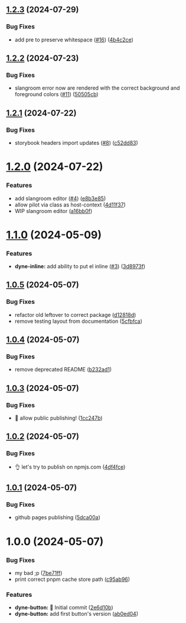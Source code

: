 ## [1.2.3](https://github.com/dyne/components/compare/v1.2.2...v1.2.3) (2024-07-29)


### Bug Fixes

* add pre to preserve whitespace ([#16](https://github.com/dyne/components/issues/16)) ([4b4c2ce](https://github.com/dyne/components/commit/4b4c2cefc347f62e0b9f8aa6f73bc86dbe173205))

## [1.2.2](https://github.com/dyne/components/compare/v1.2.1...v1.2.2) (2024-07-23)


### Bug Fixes

* slangroom error now are rendered with the correct background and foreground colors ([#11](https://github.com/dyne/components/issues/11)) ([50505cb](https://github.com/dyne/components/commit/50505cb5112cb7b9eec1d3bed98543a147beb42e))

## [1.2.1](https://github.com/dyne/components/compare/v1.2.0...v1.2.1) (2024-07-22)


### Bug Fixes

* storybook headers import updates ([#8](https://github.com/dyne/components/issues/8)) ([c52dd83](https://github.com/dyne/components/commit/c52dd8349e0093f2f8a318b1cd5ddfb7f54935fe))

# [1.2.0](https://github.com/dyne/components/compare/v1.1.0...v1.2.0) (2024-07-22)


### Features

* add slangroom editor ([#4](https://github.com/dyne/components/issues/4)) ([e8b3e85](https://github.com/dyne/components/commit/e8b3e85e65c9f84cf4bd9735abf1df7988b9c5dc))
* allow pilot via class as host-context ([4d11f37](https://github.com/dyne/components/commit/4d11f3797395719af5eea320acc5378b28e48564))
* WIP slangroom editor ([a16bb0f](https://github.com/dyne/components/commit/a16bb0f27993cc47118a80b79c6534125d3a471f))

# [1.1.0](https://github.com/dyne/components/compare/v1.0.5...v1.1.0) (2024-05-09)


### Features

* **dyne-inline:** add ability to put el inline ([#3](https://github.com/dyne/components/issues/3)) ([3d8973f](https://github.com/dyne/components/commit/3d8973f1ccd3e485e50dac81fee2790884ff92dc))

## [1.0.5](https://github.com/dyne/components/compare/v1.0.4...v1.0.5) (2024-05-07)


### Bug Fixes

* refactor old leftover to correct package ([d12818d](https://github.com/dyne/components/commit/d12818d24a1e54b6292a7cb4211a436594c4ccad))
* remove testing layout from documentation ([5cfbfca](https://github.com/dyne/components/commit/5cfbfca3f6159cec2bc720146ba53c7fb227f724))

## [1.0.4](https://github.com/dyne/components/compare/v1.0.3...v1.0.4) (2024-05-07)


### Bug Fixes

* remove deprecated README ([b232ad1](https://github.com/dyne/components/commit/b232ad15fb5dc81a7fa5527a45b73f0a0c83cc4f))

## [1.0.3](https://github.com/dyne/components/compare/v1.0.2...v1.0.3) (2024-05-07)


### Bug Fixes

* 🤦 allow public publishing! ([1cc247b](https://github.com/dyne/components/commit/1cc247bdb9256e35d5b77b06cc0cd24c72819358))

## [1.0.2](https://github.com/dyne/components/compare/v1.0.1...v1.0.2) (2024-05-07)


### Bug Fixes

* 👌 let's try to publish on npmjs.com ([4df4fce](https://github.com/dyne/components/commit/4df4fce60e47a9c450a8cbeeeaf3f2bff76c1c81))

## [1.0.1](https://github.com/dyne/components/compare/v1.0.0...v1.0.1) (2024-05-07)


### Bug Fixes

* github pages publishing ([5dca00a](https://github.com/dyne/components/commit/5dca00a3b75cd4ff4f47644f6fd3ee4176de2ade))

# 1.0.0 (2024-05-07)


### Bug Fixes

* my bad ;p ([7be71ff](https://github.com/dyne/components/commit/7be71ffe7be95b470431557492dfc399b775d9b0))
* print correct pnpm cache store path ([c95ab96](https://github.com/dyne/components/commit/c95ab96752dd8b266cdecc5db3f64c230efa2ef6))


### Features

* **dyne-button:** 🎉 Initial commit ([2e6d10b](https://github.com/dyne/components/commit/2e6d10bd16343149d2b8ef3e20a49901a6c0a342))
* **dyne-button:** add first button's version ([ab0ed04](https://github.com/dyne/components/commit/ab0ed0445aae4b1a4ab2fe051fa0e09571ada8bb))
